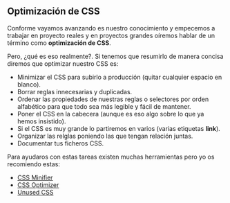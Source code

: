 ## Optimización de CSS

Conforme vayamos avanzando es nuestro conocimiento y empecemos a trabajar en proyecto reales y en proyectos grandes oíremos hablar de un término como **optimización de CSS**.

Pero, ¿qué es eso realmente?. Si tenemos que resumirlo de manera concisa diremos que optimizar nuestro CSS es:

- Minimizar el CSS para subirlo a producción (quitar cualquier espacio en blanco).
- Borrar reglas innecesarias y duplicadas.
- Ordenar las propiedades de nuestras reglas o selectores por orden alfabético para que todo sea más legible y fácil de mantener.
- Poner el CSS en la cabecera (aunque es eso algo sobre lo que ya hemos insistido).
- Si el CSS es muy grande lo partiremos en varios (varias etiquetas **link**).
- Organizar las relglas poniendo las que tengan relación juntas.
- Documentar tus ficheros CSS.

Para ayudaros con estas tareas existen muchas herramientas pero yo os recomiendo estas:

- [CSS Minifier](http://www.cssminifier.com/)
- [CSS Optimizer](https://www.cssportal.com/css-optimize/)
- [Unused CSS](http://unused-css.com/)

